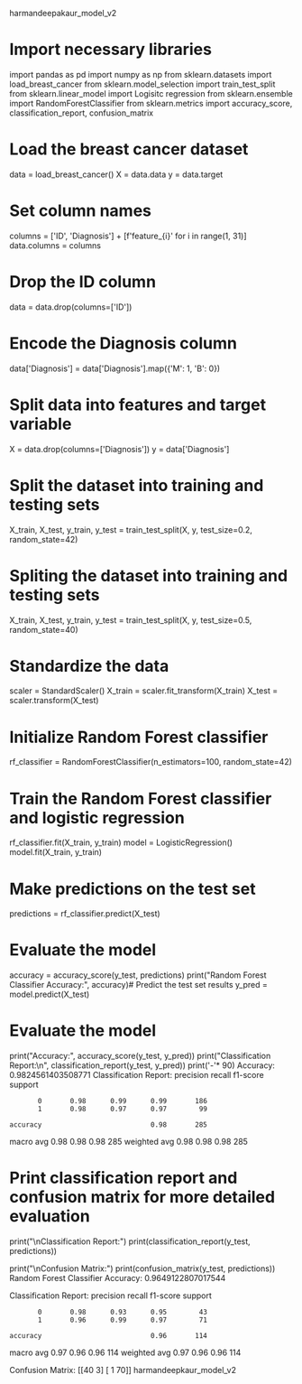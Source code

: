 harmandeepakaur_model_v2
# Import necessary libraries
import pandas as pd
import numpy as np 
from sklearn.datasets import load_breast_cancer
from sklearn.model_selection import train_test_split
from sklearn.linear_model import Logisitc regression 
from sklearn.ensemble import RandomForestClassifier
from sklearn.metrics import accuracy_score, classification_report, confusion_matrix

# Load the breast cancer dataset
data = load_breast_cancer()
X = data.data
y = data.target
# Set column names
columns = ['ID', 'Diagnosis'] + [f'feature_{i}' for i in range(1, 31)]
data.columns = columns

# Drop the ID column
data = data.drop(columns=['ID'])

# Encode the Diagnosis column
data['Diagnosis'] = data['Diagnosis'].map({'M': 1, 'B': 0})

# Split data into features and target variable
X = data.drop(columns=['Diagnosis'])
y = data['Diagnosis']

# Split the dataset into training and testing sets
X_train, X_test, y_train, y_test = train_test_split(X, y, test_size=0.2, random_state=42)

# Spliting the dataset into training and testing sets
X_train, X_test, y_train, y_test = train_test_split(X, y, test_size=0.5, random_state=40)
# Standardize the data
scaler = StandardScaler()
X_train = scaler.fit_transform(X_train)
X_test = scaler.transform(X_test)


#  Initialize Random Forest classifier
rf_classifier = RandomForestClassifier(n_estimators=100, random_state=42)

# Train the Random Forest classifier and logistic regression 
rf_classifier.fit(X_train, y_train)
model = LogisticRegression()
model.fit(X_train, y_train)

#  Make predictions on the test set
predictions = rf_classifier.predict(X_test)

#  Evaluate the model
accuracy = accuracy_score(y_test, predictions)
print("Random Forest Classifier Accuracy:", accuracy)# Predict the test set results
y_pred = model.predict(X_test)

# Evaluate the model
print("Accuracy:", accuracy_score(y_test, y_pred))
print("Classification Report:\n", classification_report(y_test, y_pred))
print('-'* 90)
Accuracy: 0.9824561403508771
Classification Report:
               precision    recall  f1-score   support

           0       0.98      0.99      0.99       186
           1       0.98      0.97      0.97        99

    accuracy                           0.98       285
   macro avg       0.98      0.98      0.98       285
weighted avg       0.98      0.98      0.98       285

# Print classification report and confusion matrix for more detailed evaluation
print("\nClassification Report:")
print(classification_report(y_test, predictions))

print("\nConfusion Matrix:")
print(confusion_matrix(y_test, predictions))
Random Forest Classifier Accuracy: 0.9649122807017544

Classification Report:
              precision    recall  f1-score   support

           0       0.98      0.93      0.95        43
           1       0.96      0.99      0.97        71

    accuracy                           0.96       114
   macro avg       0.97      0.96      0.96       114
weighted avg       0.97      0.96      0.96       114


Confusion Matrix:
[[40  3]
 [ 1 70]]
harmandeepkaur_model_v2
